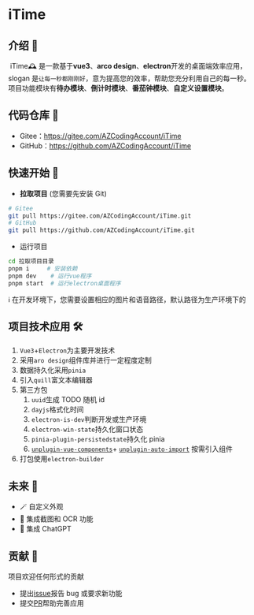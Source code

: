 # iTime

## 介绍 📘

​ iTime🕰️ 是一款基于**vue3**、**arco design**、**electron**开发的桌面端效率应用，slogan 是`让每一秒都刚刚好`，意为提高您的效率，帮助您充分利用自己的每一秒。项目功能模块有**待办模块**、**倒计时模块**、**番茄钟模块**、**自定义设置模块**。

## 代码仓库 🌟

- Gitee：https://gitee.com/AZCodingAccount/iTime
- GitHub：https://github.com/AZCodingAccount/iTime

## 快速开始 🚀

- **拉取项目** (您需要先安装 Git)

```bash
# Gitee
git pull https://gitee.com/AZCodingAccount/iTime.git
# GitHub
git pull https://github.com/AZCodingAccount/iTime.git
```

- 运行项目

```bash
cd 拉取项目目录
pnpm i	   # 安装依赖
pnpm dev    # 运行vue程序
pnpm start	# 运行electron桌面程序
```

ℹ️ 在开发环境下，您需要设置相应的图片和语音路径，默认路径为生产环境下的

## 项目技术应用 🛠️

1. `Vue3`+`Electron`为主要开发技术
2. 采用`aro design`组件库并进行一定程度定制
3. 数据持久化采用`pinia`
4. 引入`quill`富文本编辑器
5. 第三方包
   1. `uuid`生成 TODO 随机 id
   2. `dayjs`格式化时间
   3. `electron-is-dev`判断开发或生产环境
   4. `electron-win-state`持久化窗口状态
   5. `pinia-plugin-persistedstate`持久化 pinia
   6. [`unplugin-vue-components`](https://github.com/antfu/unplugin-vue-components)+ [`unplugin-auto-import`](https://github.com/antfu/unplugin-auto-import) 按需引入组件
6. 打包使用`electron-builder`

## 未来 🔮

- 🪄 自定义外观
- 📸 集成截图和 OCR 功能
- 🤖 集成 ChatGPT

## 贡献 🤝

项目欢迎任何形式的贡献

- 提出[issue](https://github.com/AZCodingAccount/iTime/issues)报告 bug 或要求新功能
- 提交[PR](https://github.com/AZCodingAccount/iTime/pulls)帮助完善应用
